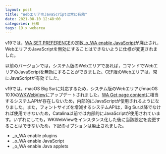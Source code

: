 ```yaml
---
layout: post
title: "WebエリアのJavaScriptは常に有効"
date: 2021-08-10 12:48:00
categories: 仕様
tags: 19.x webarea
---
```


v19では，[WA SET PREFERENCE](https://doc.4d.com/4Dv19/4D/19/WA-SET-PREFERENCE.301-5393011.ja.html)の定数[\_o_WA enable JavaScript](https://doc.4d.com/4Dv19/4D/19/Web-Area.302-5393313.ja.html)が廃止され，WebエリアのJavaScriptを無効にすることはできないように仕様が変更されました。

以前のバージョンでは，システム版のWebエリアであれば，コマンドでWebエリアのJavaScriptを無効にすることができました。CEF版のWebエリアは，常にJavaScriptが有効でした。

v19では，macOS Big Surに対応するため，システム版のWebエリアがmacOS 10.10の[WKWebView](https://developer.apple.com/documentation/webkit/wkwebview)にアップデートされました。[WA Get page content](https://doc.4d.com/4Dv19/4D/19/WA-Get-page-content.301-5393009.ja.html)に相当するシステムAPIが存在しないため，内部的にJavaScriptが使用されるようになりました。また，フォントサイズを増減するシステムAPIは，Big Sur以降でなければ使用できないため，Catalina以前では内部的にJavaScriptが使用されています。いずれにしても，WKWebViewをインスタンス化した後に当該設定を変更することはできないため，下記のオプションは廃止されました。

* _o_WA enable plugins 
* _o_WA enable JavaScript
* _o_WA enable Java applets
